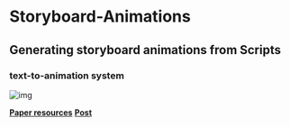 # Storyboard-Animations
## Generating storyboard animations from Scripts

### text-to-animation system

![img](https://venturebeat.com/wp-content/uploads/2019/04/a719e2ad-2214-42b1-aabb-cec6c9b846c0.png?w=768&strip=all)


[**Paper resources**](https://www.groundai.com/project/generating-animations-from-screenplays/1)
[**Post**](https://venturebeat.com/2019/04/12/disneys-ai-generates-storyboard-animations-from-screenplays/)
